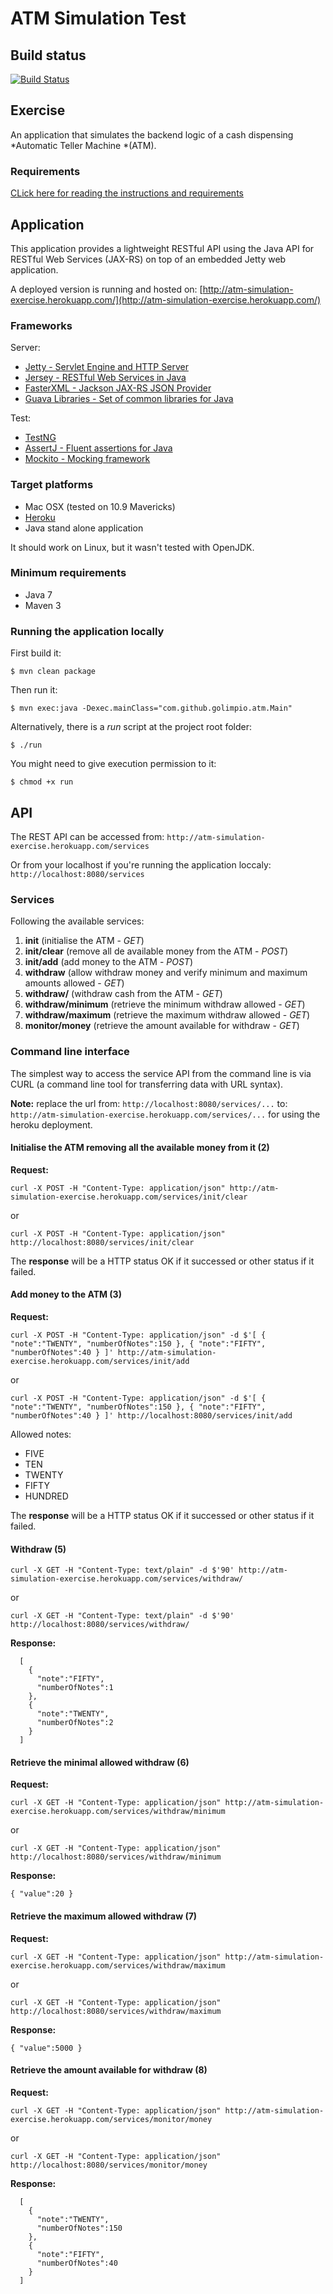 # ATM Simulation Test


## Build status

[![Build Status](https://travis-ci.org/golimpio/atm-simulation.svg?branch=master)](https://travis-ci.org/golimpio/atm-simulation)


## Exercise

An application that simulates the backend logic of a cash dispensing *Automatic Teller Machine *(ATM).


### Requirements
[CLick here for reading the instructions and requirements](https://github.com/golimpio/atm-simulation/blob/master/INSTRUCTIONS.md)


## Application

This application provides a lightweight RESTful API using the Java API for RESTful Web Services (JAX-RS) on top of an embedded Jetty web application.

A deployed version is running and hosted on: [http://atm-simulation-exercise.herokuapp.com/](http://atm-simulation-exercise.herokuapp.com/)


### Frameworks

Server:

- [Jetty - Servlet Engine and HTTP Server](http://www.eclipse.org/jetty/)
- [Jersey - RESTful Web Services in Java](https://jersey.java.net/)
- [FasterXML - Jackson JAX-RS JSON Provider](https://github.com/FasterXML/jackson-jaxrs-json-provider)
- [Guava Libraries - Set of common libraries for Java](https://code.google.com/p/guava-libraries/)

Test:

- [TestNG](http://testng.org/)
- [AssertJ - Fluent assertions for Java](http://joel-costigliola.github.io/assertj/index.html)
- [Mockito - Mocking framework](https://code.google.com/p/mockito/)


### Target platforms

- Mac OSX (tested on 10.9 Mavericks)
- [Heroku](https://www.heroku.com/)
- Java stand alone application

It should work on Linux, but it wasn't tested with OpenJDK.


### Minimum requirements

- Java 7
- Maven 3


### Running the application locally

First build it:

    $ mvn clean package

Then run it:

    $ mvn exec:java -Dexec.mainClass="com.github.golimpio.atm.Main"
    
Alternatively, there is a *run* script at the project root folder:

	$ ./run

You might need to give execution permission to it:

    $ chmod +x run


## API

The REST API can be accessed from: `http://atm-simulation-exercise.herokuapp.com/services`

Or from your localhost if you're running the application loccaly: `http://localhost:8080/services`


### Services

Following the available services:

1. **init** (initialise the ATM - *GET*)
2. **init/clear** (remove all de available money from the ATM - *POST*)
3. **init/add** (add money to the ATM - *POST*) 
4. **withdraw** (allow withdraw money and verify minimum and maximum amounts allowed - *GET*)
5. **withdraw/** (withdraw cash from the ATM - *GET*)
6. **withdraw/minimum** (retrieve the minimum withdraw allowed - *GET*)
7. **withdraw/maximum** (retrieve the maximum withdraw allowed - *GET*)
8. **monitor/money** (retrieve the amount available for withdraw - *GET*)


### Command line interface

The simplest way to access the service API from the command line is via CURL (a command line tool for transferring data with URL syntax).

**Note:** replace the url from: `http://localhost:8080/services/...` to: `http://atm-simulation-exercise.herokuapp.com/services/...` for using the heroku deployment.


#### Initialise the ATM removing all the available money from it (2)

**Request:**

	curl -X POST -H "Content-Type: application/json" http://atm-simulation-exercise.herokuapp.com/services/init/clear
	
or

	curl -X POST -H "Content-Type: application/json" http://localhost:8080/services/init/clear


The **response** will be a HTTP status OK if it successed or other status if it failed.


#### Add money to the ATM (3)

**Request:**

	curl -X POST -H "Content-Type: application/json" -d $'[ { "note":"TWENTY", "numberOfNotes":150 }, { "note":"FIFTY", "numberOfNotes":40 } ]' http://atm-simulation-exercise.herokuapp.com/services/init/add

or

	curl -X POST -H "Content-Type: application/json" -d $'[ { "note":"TWENTY", "numberOfNotes":150 }, { "note":"FIFTY", "numberOfNotes":40 } ]' http://localhost:8080/services/init/add

Allowed notes:

- FIVE
- TEN
- TWENTY
- FIFTY
- HUNDRED

The **response** will be a HTTP status OK if it successed or other status if it failed.


#### Withdraw (5)

	curl -X GET -H "Content-Type: text/plain" -d $'90' http://atm-simulation-exercise.herokuapp.com/services/withdraw/

or

	curl -X GET -H "Content-Type: text/plain" -d $'90' http://localhost:8080/services/withdraw/

**Response:**

	  [
    	{
	      "note":"FIFTY",
	      "numberOfNotes":1
	    },
	    {
	      "note":"TWENTY",
	      "numberOfNotes":2
	    }
	  ]


#### Retrieve the minimal allowed withdraw (6)

**Request:**

	curl -X GET -H "Content-Type: application/json" http://atm-simulation-exercise.herokuapp.com/services/withdraw/minimum
	
or

	curl -X GET -H "Content-Type: application/json" http://localhost:8080/services/withdraw/minimum

**Response:**

	{ "value":20 }


#### Retrieve the maximum allowed withdraw (7)

**Request:**

	curl -X GET -H "Content-Type: application/json" http://atm-simulation-exercise.herokuapp.com/services/withdraw/maximum

or

	curl -X GET -H "Content-Type: application/json" http://localhost:8080/services/withdraw/maximum

**Response:**

	{ "value":5000 }


#### Retrieve the amount available for withdraw (8)

**Request:**

	curl -X GET -H "Content-Type: application/json" http://atm-simulation-exercise.herokuapp.com/services/monitor/money

or

	curl -X GET -H "Content-Type: application/json" http://localhost:8080/services/monitor/money

**Response:**

	  [
	    {
	      "note":"TWENTY",
	      "numberOfNotes":150
	    },
	    {
	      "note":"FIFTY",
	      "numberOfNotes":40
	    }
	  ]
  

